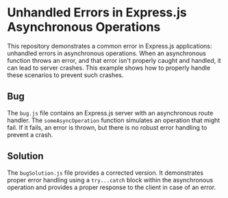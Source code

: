 # Unhandled Errors in Express.js Asynchronous Operations

This repository demonstrates a common error in Express.js applications: unhandled errors in asynchronous operations.  When an asynchronous function throws an error, and that error isn't properly caught and handled, it can lead to server crashes. This example shows how to properly handle these scenarios to prevent such crashes.

## Bug

The `bug.js` file contains an Express.js server with an asynchronous route handler.  The `someAsyncOperation` function simulates an operation that might fail. If it fails, an error is thrown, but there is no robust error handling to prevent a crash. 

## Solution

The `bugSolution.js` file provides a corrected version. It demonstrates proper error handling using a `try...catch` block within the asynchronous operation and provides a proper response to the client in case of an error.